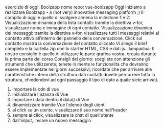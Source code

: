 esercizio di oggi: Boolzapp
nome repo: vue-boolzapp
Oggi iniziamo a realizzare Boolzapp - a (not very) innovative messaging platform ;)
Il compito di oggi è quello di svolgere almeno la milestone 1 e 2:
Visualizzazione dinamica della lista contatti: tramite la direttiva v-for, visualizzare nome e immagine di ogni contatto.
Visualizzazione dinamica dei messaggi: tramite la direttiva v-for, visualizzare tutti i messaggi relativi al contatto attivo all’interno del pannello della conversazione. Click sul contatto mostra la conversazione del contatto cliccato
Vi allego il brief completo e la cartella zip con lo starter HTML, CSS e dati js.
:lampadina: Il nostro consiglio è quello di utilizzare la parte grafica vostra, creata durante la prima parte del corso
Consigli del giorno:
scegliete con attenzione gli strumenti che utilizzerete;
tenete in mente le funzionalità che dovranno essere implementate nei giorni successivi;
ricordate che per arrivare alle caratteristiche interni della struttura dati contatti dovete percorrere tutta la struttura, chiedendovi ad ogni passaggio il tipo di dato a quale siete arrivati.

1. importare la cdn di vue
1. inizializzare l'istanza di Vue
1. importare i data dentro il data() di Vue
1. dinamicizzare tramite Vue l'elenco degli utenti
1. al click su un utente, visualizzare il suo nome nell'header
1. sempre al click, visualizzare la chat di quell'utente
1. dall'iinput, inviare un nuovo messaggio